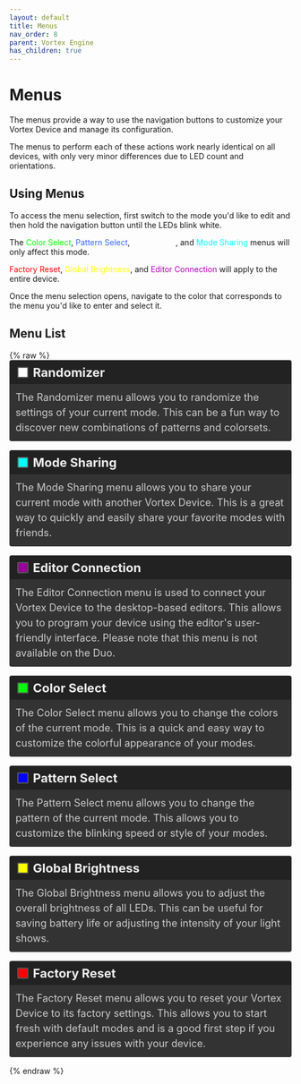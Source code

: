 ```yaml
---
layout: default
title: Menus
nav_order: 8
parent: Vortex Engine
has_children: true
---
```


<style>
/* Updated colors for dark theme compatibility */
.white { background-color: rgba(255, 255, 255); }
.cyan { background-color: rgba(0, 255, 255); }
.purple { background-color: rgba(150, 0, 150); }
.green { background-color: rgba(0, 255, 0); }
.blue { background-color: rgba(0, 0, 255); }
.yellow { background-color: rgba(255, 255, 0); }
.red { background-color: rgba(255, 0, 0); }

.rounded-box { 
   display: inline-block;
   width: 16px;
   height: 16px;
   margin-right: 8px;
   margin-left: 5px;
   border-radius: 2px;
   border: 2px solid #555;
   vertical-align: middle;
}

.color-list-entry {
   display: flex;
   align-items: center;
   font-size: 22px;
   font-weight: bold;
   margin-bottom: 0; /* Remove bottom margin for seamless transition */
   padding: 8px;
   border: 1px solid #333;
   border-bottom: none; /* Remove bottom border */
   border-radius: 4px 4px 0 0; /* Round top corners only */
   background-color: #222; /* Darker background */
   color: #eee; /* Light text for contrast */
   transition: background-color 0.3s; /* Smooth background color transition */
}

.color-list-entry:hover {
   background-color: #2a2a2a; /* Slightly lighter on hover */
}

.color-list-entry + div {
   margin-top: 0; /* Remove top margin for seamless transition */
   margin-bottom: 16px;
   padding-left: 30px;
   font-size: 18px;
   line-height: 1.5;
   padding: 10px;
   border: 1px solid #333;
   border-top: none; /* Remove top border */
   border-radius: 0 0 4px 4px; /* Round bottom corners only */
   background-color: #333; /* Dark background for text */
   color: #ccc; /* Light text for readability */
   transition: background-color 0.3s; /* Smooth background color transition */
}

.color-list-entry + div:hover {
   background-color: #3a3a3a; /* Slightly lighter on hover */
}

/* Scoped link styles within the menu section */
.menu-wrapper a {
   text-decoration: none; /* Remove default link styling */
   color: inherit; /* Inherit color from parent */
   display: block; /* Ensures the link covers the whole section */
}

.device-icon {
   margin: 20px;
   width: 30%;
   height: 30%;
}
</style>

# Menus

The menus provide a way to use the navigation buttons to customize your Vortex Device and manage its configuration.

The menus to perform each of these actions work nearly identical on all devices, with only very minor differences due to LED count and orientations.

## Using Menus

To access the menu selection, first switch to the mode you'd like to edit and then hold the navigation button until the LEDs blink white.

The <span style="color: #00ff00;">Color Select</span>, <span style="color: #3366ff;">Pattern Select</span>, <span style="color: #ffffff;">Randomizer</span>, and <span style="color: #00ffff;">Mode Sharing</span> menus will only affect this mode.

<span style="color: #ff0000;">Factory Reset</span>, <span style="color: #ffff00;">Global Brightness</span>, and <span style="color: #b300b3;">Editor Connection</span> will apply to the entire device.

Once the menu selection opens, navigate to the color that corresponds to the menu you'd like to enter and select it.

## Menu List

<div class="menu-wrapper" markdown="1">
{% raw %}
<a href="randomizer_menu.html">
   <div class="color-list-entry"><span class="rounded-box white"></span>Randomizer</div>
   <div>The Randomizer menu allows you to randomize the settings of your current mode. This can be a fun way to discover new combinations of patterns and colorsets.</div>
</a>

<a href="mode_sharing_menu.html">
   <div class="color-list-entry"><span class="rounded-box cyan"></span>Mode Sharing</div>
   <div>The Mode Sharing menu allows you to share your current mode with another Vortex Device. This is a great way to quickly and easily share your favorite modes with friends.</div>
</a>

<a href="editor_connection_menu.html">
   <div class="color-list-entry"><span class="rounded-box purple"></span>Editor Connection</div>
   <div>The Editor Connection menu is used to connect your Vortex Device to the desktop-based editors. This allows you to program your device using the editor's user-friendly interface. Please note that this menu is not available on the Duo.</div>
</a>

<a href="color_select_menu.html">
   <div class="color-list-entry"><span class="rounded-box green"></span>Color Select</div>
   <div>The Color Select menu allows you to change the colors of the current mode. This is a quick and easy way to customize the colorful appearance of your modes.</div>
</a>

<a href="pattern_select_menu.html">
   <div class="color-list-entry"><span class="rounded-box blue"></span>Pattern Select</div>
   <div>The Pattern Select menu allows you to change the pattern of the current mode. This allows you to customize the blinking speed or style of your modes.</div>
</a>

<a href="global_brightness_menu.html">
   <div class="color-list-entry"><span class="rounded-box yellow"></span>Global Brightness</div>
   <div>The Global Brightness menu allows you to adjust the overall brightness of all LEDs. This can be useful for saving battery life or adjusting the intensity of your light shows.</div>
</a>

<a href="factory_reset_menu.html">
   <div class="color-list-entry"><span class="rounded-box red"></span>Factory Reset</div>
   <div>The Factory Reset menu allows you to reset your Vortex Device to its factory settings. This allows you to start fresh with default modes and is a good first step if you experience any issues with your device.</div>
</a>
{% endraw %}
</div>
